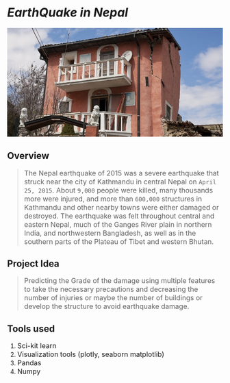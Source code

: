 # *EarthQuake in Nepal*

<img src='dataset-cover.jpg'>

## **Overview**

> <font size ='+0'>The Nepal earthquake of 2015 was a severe earthquake that struck near the city of Kathmandu in central Nepal on `April 25, 2015`. About `9,000` people were killed, many thousands more were injured, and more than `600,000` structures in Kathmandu and other nearby towns were either damaged or destroyed. The earthquake was felt throughout central and eastern Nepal, much of the Ganges River plain in northern India, and northwestern Bangladesh, as well as in the southern parts of the Plateau of Tibet and western Bhutan.</font>

## **Project Idea**

> <font size ='+0'>Predicting the Grade of the damage using multiple features to take the necessary precautions and decreasing the number of injuries or maybe the number of buildings or develop the structure to avoid earthquake damage.</font>

## Tools used

1. <font size = '+0'>Sci-kit learn </font>
2. <font size = '+0'>Visualization tools (plotly, seaborn matplotlib) </font>
3. <font size = '+0'>Pandas</font>
4. <font size = '+0'>Numpy</font>